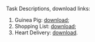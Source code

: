 Task Descriptions, download links:
1. Guinea Pig: [download](https://judge.softuni.org/Contests/Practice/DownloadResource/18286);
2. Shopping List: [download](https://judge.softuni.org/Contests/Practice/DownloadResource/17102);
3. Heart Delivery: [download](https://judge.softuni.org/Contests/Practice/DownloadResource/19413).